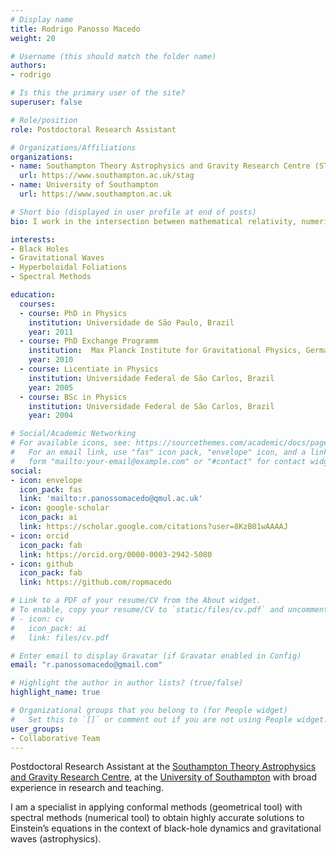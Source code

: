 ```yaml
---
# Display name
title: Rodrigo Panosso Macedo
weight: 20

# Username (this should match the folder name)
authors:
- rodrigo

# Is this the primary user of the site?
superuser: false

# Role/position
role: Postdoctoral Research Assistant

# Organizations/Affiliations
organizations:
- name: Southampton Theory Astrophysics and Gravity Research Centre (STAG)
  url: https://www.southampton.ac.uk/stag
- name: University of Southampton
  url: https://www.southampton.ac.uk

# Short bio (displayed in user profile at end of posts)
bio: I work in the intersection between mathematical relativity, numerical relativity and astrophysics. In the good days, I provide a link between the three fields. In the bad days, I don't belong anywhere.

interests:
- Black Holes
- Gravitational Waves
- Hyperboloidal Foliations
- Spectral Methods

education:
  courses:
  - course: PhD in Physics
    institution: Universidade de São Paulo, Brazil
    year: 2011
  - course: PhD Exchange Programm 
    institution:  Max Planck Institute for Gravitational Physics, Germany 
    year: 2010
  - course: Licentiate in Physics
    institution: Universidade Federal de São Carlos, Brazil
    year: 2005
  - course: BSc in Physics
    institution: Universidade Federal de São Carlos, Brazil
    year: 2004

# Social/Academic Networking
# For available icons, see: https://sourcethemes.com/academic/docs/page-builder/#icons
#   For an email link, use "fas" icon pack, "envelope" icon, and a link in the
#   form "mailto:your-email@example.com" or "#contact" for contact widget.
social:
- icon: envelope
  icon_pack: fas
  link: 'mailto:r.panossomacedo@qmul.ac.uk'
- icon: google-scholar
  icon_pack: ai
  link: https://scholar.google.com/citations?user=8KzB01wAAAAJ
- icon: orcid
  icon_pack: fab
  link: https://orcid.org/0000-0003-2942-5080
- icon: github
  icon_pack: fab
  link: https://github.com/ropmacedo

# Link to a PDF of your resume/CV from the About widget.
# To enable, copy your resume/CV to `static/files/cv.pdf` and uncomment the lines below.
# - icon: cv
#   icon_pack: ai
#   link: files/cv.pdf

# Enter email to display Gravatar (if Gravatar enabled in Config)
email: "r.panossomacedo@gmail.com"

# Highlight the author in author lists? (true/false)
highlight_name: true

# Organizational groups that you belong to (for People widget)
#   Set this to `[]` or comment out if you are not using People widget.
user_groups:
- Collaborative Team
---
```


Postdoctoral Research Assistant at the [Southampton Theory Astrophysics and Gravity Research Centre](https://www.southampton.ac.uk/stag), at the [University of Southampton](https://www.southampton.ac.uk) with broad experience in research and teaching.

I am a specialist in applying conformal methods (geometrical tool) with spectral methods (numerical tool) to obtain highly accurate solutions to Einstein’s equations in the context of black-hole dynamics and gravitational waves (astrophysics). 